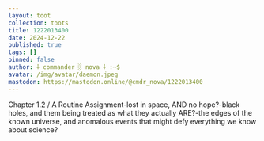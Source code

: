 ```yaml
---
layout: toot
collection: toots
title: 1222013400
date: 2024-12-22
published: true
tags: []
pinned: false
author: ⸸ commander ░ nova ⸸ :~$
avatar: /img/avatar/daemon.jpeg
mastodon: https://mastodon.online/@cmdr_nova/1222013400
---
```


Chapter 1.2 / A Routine Assignment-lost in space, AND no hope?-black holes, and them being treated as what they actually ARE?-the edges of the known universe, and anomalous events that might defy everything we know about science?
